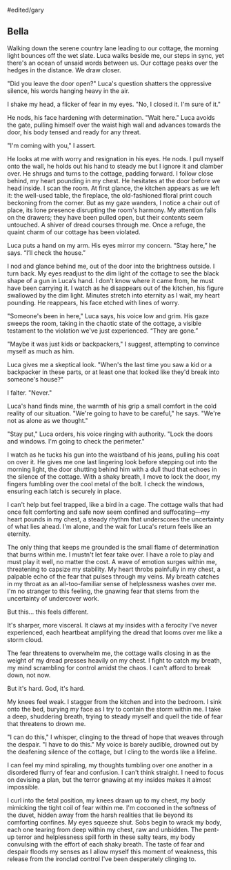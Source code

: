 #edited/gary 
## Bella
 
Walking down the serene country lane leading to our cottage, the morning light bounces off the wet slate. Luca walks beside me, our steps in sync, yet there's an ocean of unsaid words between us. Our cottage peaks over the hedges in the distance. We draw closer. 

"Did you leave the door open?" Luca's question shatters the oppressive silence, his words hanging heavy in the air.
 
I shake my head, a flicker of fear in my eyes. "No, I closed it. I'm sure of it."
 
He nods, his face hardening with determination. "Wait here." Luca avoids the gate, pulling himself over the waist high wall and advances towards the door, his body tensed and ready for any threat.
 
"I'm coming with you," I assert.
 
He looks at me with worry and resignation in his eyes. He nods. I pull myself onto the wall, he holds out his hand to steady me but I ignore it and clamber over. He shrugs and turns to the cottage, padding forward. I follow close behind, my heart pounding in my chest. He hesitates at the door before we head inside. I scan the room. At first glance, the kitchen appears as we left it: the well-used table, the fireplace, the old-fashioned floral print couch beckoning from the corner. But as my gaze wanders, I notice a chair out of place, its lone presence disrupting the room's harmony. My attention falls on the drawers; they have been pulled open, but their contents seem untouched. A shiver of dread courses through me. Once a refuge, the quaint charm of our cottage has been violated.
 
Luca puts a hand on my arm. His eyes mirror my concern. “Stay here,” he says. “I’ll check the house.” 
 
I nod and glance behind me, out of the door into the brightness outside. I turn back. My eyes readjust to the dim light of the cottage to see the black shape of a gun in Luca’s hand. I don't know where it came from, he must have been carrying it. I watch as he disappears out of the kitchen, his figure swallowed by the dim light. Minutes stretch into eternity as I wait, my heart pounding. He reappears, his face etched with lines of worry.
 
"Someone's been in here," Luca says, his voice low and grim. His gaze sweeps the room, taking in the chaotic state of the cottage, a visible testament to the violation we've just experienced. “They are gone.”
 
"Maybe it was just kids or backpackers," I suggest, attempting to convince myself as much as him.
 
Luca gives me a skeptical look. "When's the last time you saw a kid or a backpacker in these parts, or at least one that looked like they'd break into someone's house?"
 
I falter. "Never."
 
Luca's hand finds mine, the warmth of his grip a small comfort in the cold reality of our situation. "We're going to have to be careful," he says. "We're not as alone as we thought."
 
"Stay put," Luca orders, his voice ringing with authority. "Lock the doors and windows. I'm going to check the perimeter."
 
I watch as he tucks his gun into the waistband of his jeans, pulling his coat on over it. He gives me one last lingering look before stepping out into the morning light, the door shutting behind him with a dull thud that echoes in the silence of the cottage. With a shaky breath, I move to lock the door, my fingers fumbling over the cool metal of the bolt. I check the windows, ensuring each latch is securely in place. 
 
I can't help but feel trapped, like a bird in a cage. The cottage walls that had once felt comforting and safe now seem confined and suffocating—my heart pounds in my chest, a steady rhythm that underscores the uncertainty of what lies ahead. I'm alone, and the wait for Luca's return feels like an eternity. 

The only thing that keeps me grounded is the small flame of determination that burns within me. I mustn't let fear take over. I have a role to play and must play it well, no matter the cost. A wave of emotion surges within me, threatening to capsize my stability. My heart throbs painfully in my chest, a palpable echo of the fear that pulses through my veins. My breath catches in my throat as an all-too-familiar sense of helplessness washes over me. I'm no stranger to this feeling, the gnawing fear that stems from the uncertainty of undercover work. 

But this... this feels different. 

It's sharper, more visceral. It claws at my insides with a ferocity I've never experienced, each heartbeat amplifying the dread that looms over me like a storm cloud.
 
The fear threatens to overwhelm me, the cottage walls closing in as the weight of my dread presses heavily on my chest. I fight to catch my breath, my mind scrambling for control amidst the chaos. I can't afford to break down, not now.
 
But it's hard. God, it's hard. 

My knees feel weak. I stagger from the kitchen and into the bedroom. I sink onto the bed, burying my face as I try to contain the storm within me. I take a deep, shuddering breath, trying to steady myself and quell the tide of fear that threatens to drown me.
 
"I can do this," I whisper, clinging to the thread of hope that weaves through the despair. "I have to do this." My voice is barely audible, drowned out by the deafening silence of the cottage, but I cling to the words like a lifeline.
 
I can feel my mind spiraling, my thoughts tumbling over one another in a disordered flurry of fear and confusion. I can't think straight. I need to focus on devising a plan, but the terror gnawing at my insides makes it almost impossible.

I curl into the fetal position, my knees drawn up to my chest, my body mimicking the tight coil of fear within me. I'm cocooned in the softness of the duvet, hidden away from the harsh realities that lie beyond its comforting confines. My eyes squeeze shut. Sobs begin to wrack my body, each one tearing from deep within my chest, raw and unbidden. The pent-up terror and helplessness spill forth in these salty tears, my body convulsing with the effort of each shaky breath. The taste of fear and despair floods my senses as I allow myself this moment of weakness, this release from the ironclad control I've been desperately clinging to.
 
